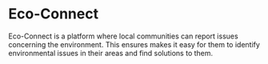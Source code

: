 # Eco-Connect
Eco-Connect is a platform where local communities can report issues concerning the environment. This ensures makes it easy for them to identify environmental issues in their areas and find solutions  to them.
